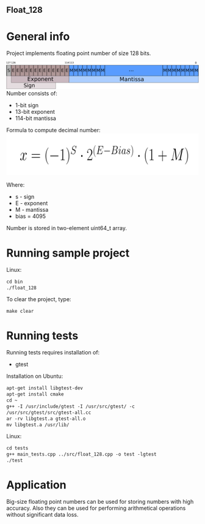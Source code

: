 ## Float_128

# General info
Project implements floating point number of size 128 bits.

![](images/float.png?raw=true )
Number consists of:
- 1-bit sign
- 13-bit exponent 
- 114-bit mantissa 


Formula to compute decimal number:
![](images/formula.png?raw=true )

Where:
 - s - sign
 - E - exponent
 - M - mantissa
 - bias = 4095


Number is stored in two-element uint64_t array. 


# Running sample project
Linux:
```make
cd bin
./float_128
```

To clear the project, type:
```
make clear
```

# Running tests
Running tests requires installation of:
- gtest

Installation on Ubuntu:
```
apt-get install libgtest-dev
apt-get install cmake
cd ~
g++ -I /usr/include/gtest -I /usr/src/gtest/ -c /usr/src/gtest/src/gtest-all.cc
ar -rv libgtest.a gtest-all.o
mv libgtest.a /usr/lib/

```
Linux:
```
cd tests
g++ main_tests.cpp ../src/float_128.cpp -o test -lgtest 
./test
```

# Application
Big-size floating point numbers can be used for storing numbers with high accuracy. Also they can be used for performing arithmetical operations without significant data loss. 

